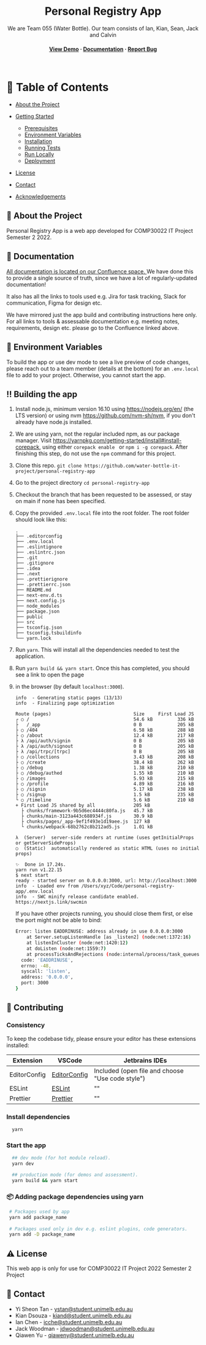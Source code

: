 <div align="center">

  <!-- <img src="public/images/logo-full.png" alt="logo" width="500" height="auto" /> -->
  <h1>Personal Registry App</h1>

  <p>
   We are Team 055 (Water Bottle). Our team consists of Ian, Kian, Sean, Jack and Calvin
  </p>

<h4>
    <a href="https://github.com/water-bottle-it-project/personal-registry-app">View Demo</a>
  <span> · </span>
    <a href="https://github.com/water-bottle-it-project/personal-registry-app">Documentation</a>
  <span> · </span>
    <a href="https://github.com/water-bottle-it-project/personal-registry-app">Report Bug</a>
  </h4>
</div>

<br />

<!-- Table of Contents -->

# :notebook_with_decorative_cover: Table of Contents

- [About the Project](#star2-about-the-project)

- [Getting Started](#toolbox-getting-started)
  - [Prerequisites](#bangbang-prerequisites)
  - [Environment Variables](#key-environment-variables)
  - [Installation](#gear-installation)
  - [Running Tests](#test_tube-running-tests)
  - [Run Locally](#running-run-locally)
  - [Deployment](#triangular_flag_on_post-deployment)
- [License](#warning-license)
- [Contact](#handshake-contact)
- [Acknowledgements](#gem-acknowledgements)

<!-- About the Project -->

## :star2: About the Project

Personal Registry App is a web app developed for COMP30022 IT Project Semester 2 2022.

<!-- Documentation -->

## :orange_book: Documentation

[All documentation is located on our Confluence space. ](https://water-bottle.atlassian.net/wiki/spaces/DEV/pages/66440/Team+Tools)
We have done this to provide a single source of truth, since we have a lot of regularly-updated 
documentation! 

It also has all the links to tools used e.g. Jira for task tracking, 
Slack for communication, Figma for design etc.

We have mirrored just the app build and contributing instructions here only. For all links to tools 
& assessable documentation e.g. meeting notes, requirements, design etc. please go to the Confluence
linked above.


<!-- Building the app -->
## :key: Environment Variables

To build the app or use dev mode to see a live preview of code changes, please reach out to a team
member (details at the bottom) for an `.env.local` file to add to your project. Otherwise, you
cannot start the app.

## :bangbang: Building the app

1. Install node.js, minimum version 16.10 using https://nodejs.org/en/ (the LTS version) or 
   using nvm https://github.com/nvm-sh/nvm, if you don't already have node.js installed.
2. We are using yarn, not the regular included npm, as our package manager. Visit https://yarnpkg.com/getting-started/install#install-corepack, using either `corepack enable
` or `npm i -g corepack`. After finishing this step, do not use the `npm` command for this project.
3. Clone this repo. `git clone https://github.com/water-bottle-it-project/personal-registry-app`
4. Go to the project directory `cd personal-registry-app`
5. Checkout the branch that has been requested to be assessed, or stay on main if none has been specified.
6. Copy the provided `.env.local` file into the root folder. The root folder should look like this:
    ```text
    .
    ├── .editorconfig
    ├── .env.local
    ├── .eslintignore
    ├── .eslintrc.json
    ├── .git
    ├── .gitignore
    ├── .idea
    ├── .next
    ├── .prettierignore
    ├── .prettierrc.json
    ├── README.md
    ├── next-env.d.ts
    ├── next.config.js
    ├── node_modules
    ├── package.json
    ├── public
    ├── src
    ├── tsconfig.json
    ├── tsconfig.tsbuildinfo
    └── yarn.lock
    ```
7. Run `yarn`. This will install all the dependencies needed to test the application.
8. Run `yarn build && yarn start`. Once this has completed, you should see a link to open the page 
9. in the browser (by default `localhost:3000`).
    ```
    info  - Generating static pages (13/13)
    info  - Finalizing page optimization
    
    Route (pages)                              Size     First Load JS
    ┌ ○ /                                      54.6 kB         336 kB
    ├   /_app                                  0 B             205 kB
    ├ ○ /404                                   6.58 kB         288 kB
    ├ ○ /about                                 12.4 kB         217 kB
    ├ λ /api/auth/signin                       0 B             205 kB
    ├ λ /api/auth/signout                      0 B             205 kB
    ├ λ /api/trpc/[trpc]                       0 B             205 kB
    ├ ○ /collections                           3.43 kB         208 kB
    ├ ○ /create                                38.4 kB         262 kB
    ├ ○ /debug                                 1.38 kB         210 kB
    ├ ○ /debug/authed                          1.55 kB         210 kB
    ├ ○ /images                                5.93 kB         215 kB
    ├ ○ /profile                               4.89 kB         216 kB
    ├ ○ /signin                                5.17 kB         238 kB
    ├ ○ /signup                                1.5 kB          235 kB
    └ ○ /timeline                              5.6 kB          210 kB
    + First Load JS shared by all              205 kB
      ├ chunks/framework-9b5d6ec4444c80fa.js   45.7 kB
      ├ chunks/main-3123a443c688934f.js        30.9 kB
      ├ chunks/pages/_app-9ef1f493e1d19aee.js  127 kB
      └ chunks/webpack-68b2762c8b212ad5.js     1.01 kB
    
    λ  (Server)  server-side renders at runtime (uses getInitialProps or getServerSideProps)
    ○  (Static)  automatically rendered as static HTML (uses no initial props)
    
    ✨  Done in 17.24s.
    yarn run v1.22.15
    $ next start
    ready - started server on 0.0.0.0:3000, url: http://localhost:3000
    info  - Loaded env from /Users/xyz/Code/personal-registry-app/.env.local
    info  - SWC minify release candidate enabled. https://nextjs.link/swcmin
    ```

    If you have other projects running, you should 
    close them first, or else the port might not be able to bind:

    ```bash
    Error: listen EADDRINUSE: address already in use 0.0.0.0:3000
        at Server.setupListenHandle [as _listen2] (node:net:1372:16)
        at listenInCluster (node:net:1420:12)
        at doListen (node:net:1559:7)
        at processTicksAndRejections (node:internal/process/task_queues:84:21) {
      code: 'EADDRINUSE',
      errno: -48,
      syscall: 'listen',
      address: '0.0.0.0',
      port: 3000
    }
    ```

## :pencil: Contributing

### Consistency

To keep the codebase tidy, please ensure your editor has these extensions installed:

| Extension    | VSCode                                                                                        | Jetbrains IDEs                                   |
|--------------|-----------------------------------------------------------------------------------------------|--------------------------------------------------|
| EditorConfig | [EditorConfig](https://marketplace.visualstudio.com/items?itemName=EditorConfig.EditorConfig) | Included (open file and choose "Use code style") |
| ESLint       | [ESLint](https://marketplace.visualstudio.com/items?itemName=dbaeumer.vscode-eslint)          | ""                                               |
| Prettier     | [Prettier](https://marketplace.visualstudio.com/items?itemName=esbenp.prettier-vscode)        | ""                                               |


### Install dependencies

```bash
  yarn
```

### Start the app

```bash
  ## dev mode (for hot module reload).
  yarn dev

  ## production mode (for demos and assessment).
  yarn build && yarn start
```

### :package: Adding package dependencies using yarn

```bash
 # Packages used by app
 yarn add package_name
 
 # Packages used only in dev e.g. eslint plugins, code generators.
 yarn add -D package_name
```

## :warning: License

This web app is only for use for COMP30022 IT Project 2022 Semester 2 Project

<!-- Contact -->

## :handshake: Contact

- Yi Sheon Tan - ystan@student.unimelb.edu.au
- Kian Dsouza - kiand@student.unimelb.edu.au
- Ian Chen - icche@student.unimelb.edu.au
- Jack Woodman - jdwoodman@student.unimelb.edu.au
- Qiawen Yu - qiaweny@student.unimelb.edu.au
